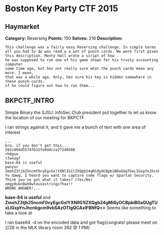 Boston Key Party CTF 2015
=========================

Haymarket
---------

**Category:** Reversing **Points:** 150 **Solves:** 216 **Description:**
```
This challenge was a fairly easy Reversing challenge. In simple terms all you had to do was read a a set of punch cards. We were first given this description. Monty Hall wrote a script of how 
he was supposed to run one of his game shows for his trusty accounting computer 
some time ago, but hes not really sure what the punch cards mean any more. I mean, 
that was a while ago. Only, hes sure his key is hidden somewhere in these punch-cards,
if he could figure out how to run them...
```

 BKPCTF_INTRO
 ------------
 Simple Binary the SJSU: InfoSec Club president put together to let us know the location of our meeting for BKPCTF
 
 I ran strings against it, and it gave me a bunch of text with one area of interest
  ```
  ...
  bro, if you don't get this...
592c094d5574fb32fe9d4cce27240588
rh0gue
tfwnogf
base-64 is useful
pwnzor
ZmxhZ3tjb25ncmF0cyEgcGxlYXNlIG1lZXQgb24gMi8yOCBpbiB0aGUgTUxLIGxpYnJhcnkgcm9vbSAzOTIgQCAxIFBNfQ==
Yo dawg, I heard you want to capture some flags w/ Spartan Security. Think you've got what it takes? (Yes/No)
omgy0ukn0wh0wtousestrings?hax!!
WRONG ANSWER!...
```
**base-64 is useful**  and **ZmxhZ3tjb25ncmF0cyEgcGxlYXNlIG1lZXQgb24gMi8yOCBpbiB0aGUgTUxLIGxpYnJhcnkgcm9vbSAzOTIgQCAxIFBNfQ==** Seems like something to take a look at

I ran base64 -d on the encoded data and got flag{congrats! please meet on 2/28 in the MLK library room 392 @ 1 PM}
